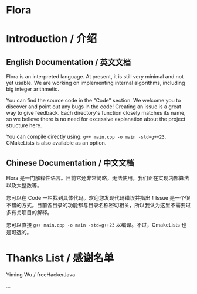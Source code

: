 # Flora

# Introduction / 介绍

## English Documentation / 英文文档

Flora is an interpreted language. At present, it is still very minimal and not yet usable. We are working on implementing internal algorithms, including big integer arithmetic.

You can find the source code in the "Code" section. We welcome you to discover and point out any bugs in the code! Creating an issue is a great way to give feedback. Each directory's function closely matches its name, so we believe there is no need for excessive explanation about the project structure here.

You can compile directly using: `g++ main.cpp -o main -std=g++23`. CMakeLists is also available as an option.

## Chinese Documentation / 中文文档

Flora 是一门解释性语言。目前它还非常简略，无法使用，我们正在实现内部算法以及大整数等。

您可以在 Code 一栏找到具体代码。欢迎您发现代码错误并指出！Issue 是一个很不错的方式。目前各目录的功能都与目录名称密切相关，所以我认为这里不需要过多有关项目的解释。

您可以直接 `g++ main.cpp -o main -std=g++23` 以编译。不过，CmakeLists 也是可选的。

# Thanks List / 感谢名单

Yiming Wu / freeHackerJava

...
